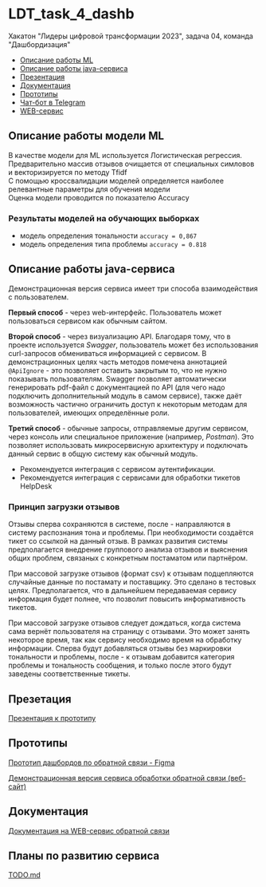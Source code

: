 # LDT_task_4_dashb
Хакатон "Лидеры цифровой трансформации 2023", задача 04, команда "Дашбордизация"
* [Описание работы ML](#описание-работы-модели-ml)
* [Описание работы java-сервиса](#описание-работы-java-сервиса)
* [Презентация](#презетация)
* [Документация](#документация)
* [Прототипы](#прототипы)
* [Чат-бот в Telegram](https://t.me/MospostamatBot)
* [WEB-сервис](http://178.170.196.229:11117/)

## Описание работы модели ML 
В качестве модели для ML используется Логистическая регрессия.\
Предварительно массив отзывов очищается от специальных симловов и векторизируется по методу Tfidf\
С помощью кроссвалидации моделей определяется наиболее релевантные параметры для обучения модели\
Оценка модели проводится по показателю Accuracy

### Результаты моделей на обучающих выборках
* модель определения тональности `accuracy = 0,867`
* модель определения типа проблемы `accuracy = 0.818`

## Описание работы java-сервиса
Демонстрационная версия сервиса имеет три способа взаимодействия с пользователем.

**Первый способ** - через web-интерфейс. Пользователь может пользоваться сервисом как обычным сайтом.

**Второй способ** - через визуализацию API. Благодаря тому, что в проекте используется *Swagger*, пользователь может 
без использования curl-запросов обмениваться информацией с сервисом. В демонстрационных целях часть методов 
помечена аннотацией `@ApiIgnore` - это позволяет оставить закрытым то, что не нужно показывать пользователям. 
Swagger позволяет автоматически генерировать pdf-файл с документацией по API (для чего надо подключить дополнительный модуль 
в самом сервисе), также даёт возможность частично ограничить доступ к некоторым методам для пользователей, имеющих 
определённые роли.

**Третий способ** - обычные запросы, отправляемые другим сервисом, через консоль или специальное приложение (например, *Postman*).
Это позволяет использовать микросервисную архитектуру и подключать данный сервис в общую систему как обычный модуль.

- Рекомендуется интеграция с сервисом аутентификации.
- Рекомендуется интеграция с сервисами для обработки тикетов HelpDesk

### Принцип загрузки отзывов
Отзывы сперва сохраняются в системе, после - направляются в систему распознания тона и проблемы. При необходимости создаётся тикет со ссылкой на данный отзыв.
В рамках развития системы предполагается внедрение группового анализа отзывов и выяснения общих проблем, связаных с конкретным постаматом или партнёром.

При массовой загрузке отзывов (формат csv) к отзывам подцепляются случайные данные по постамату и поставщику. Это сделано в тестовых целях. 
Предполагается, что в дальнейшем передаваемая сервису информация будет полнее, что позволит повысить информативность тикетов.

При массовой загрузке отзывов следует дождаться, когда система сама вернёт пользователя на страницу с отзывами. Это может занять некоторое время, 
так как сервису необходимо время на обработку информации. Сперва будут добавляться отзывы без маркировки тональности и проблемы, после - 
к отзывам добавится категория проблемы и тональность сообщения, и только после этого будут заведены соответственные тикеты. 

### 

## Презетация
[Презентация к прототипу](https://github.com/4eDo/LDT_task_4_dashb/blob/main/docs/4%20%D0%B7%D0%B0%D0%B4%D0%B0%D1%87%D0%B0_%D0%B4%D0%B0%D1%88%D0%B1%D0%BE%D1%80%D0%B4%D0%B8%D0%B7%D0%B0%D1%86%D0%B8%D1%8F.pdf)

## Прототипы
[Прототип дашбордов по обратной связи - Figma](https://www.figma.com/proto/S25HRHxvDzP42He4jZ6a0J/%D0%9C%D0%BE%D1%81%D0%BF%D0%BE%D1%81%D1%82%D0%BE%D0%BC%D0%B0%D1%82.-%D0%9E%D0%B1%D1%80%D0%B0%D1%82%D0%BD%D0%B0%D1%8F-%D1%81%D0%B2%D1%8F%D0%B7%D1%8C.?type=design&node-id=63-21329&scaling=scale-down&page-id=0%3A1&starting-point-node-id=123%3A21076)

[Демонстрационная версия сервиса обработки обратной связи (веб-сайт)](http://178.170.196.229:11117/)

## Документация
[Документация на WEB-сервис обратной связи]([http://178.170.196.229:11117/](https://github.com/4eDo/LDT_task_4_dashb/blob/main/docs/%D0%94%D0%BE%D0%BA%D1%83%D0%BC%D0%B5%D0%BD%D1%82%D0%B0%D1%86%D0%B8%D1%8F.docx))

## Планы по развитию сервиса
[TODO.md](https://github.com/4eDo/LDT_task_4_dashb/blob/main/TODO.md)
